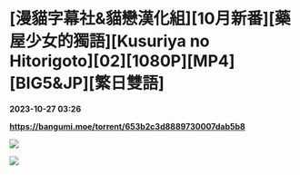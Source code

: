 # [漫貓字幕社&貓戀漢化組][10月新番][藥屋少女的獨語][Kusuriya no Hitorigoto][02][1080P][MP4][BIG5&JP][繁日雙語]

**2023-10-27 03:26**

**https://bangumi.moe/torrent/653b2c3d8889730007dab5b8**

![](https://ptpimg.me/c8v0pa.jpg)

![](https://i.loli.net/2021/03/19/Cp1BvFYEu5wVzkK.jpg)